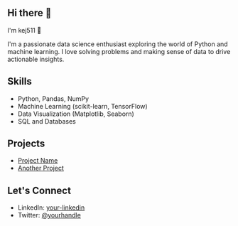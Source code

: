 ## Hi there 👋

I'm kej511 👋

I'm a passionate data science enthusiast exploring the world of Python and machine learning. I love solving problems and making sense of data to drive actionable insights.

## Skills
- Python, Pandas, NumPy
- Machine Learning (scikit-learn, TensorFlow)
- Data Visualization (Matplotlib, Seaborn)
- SQL and Databases

## Projects
- [Project Name](link-to-project)
- [Another Project](link-to-project)

## Let's Connect
- LinkedIn: [your-linkedin](link)
- Twitter: [@yourhandle](link)
